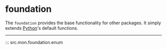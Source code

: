 # foundation

The `foundation` provides the base functionality for other packages. It simply
extends [Python](https://www.python.org/)'s default functions.

---

::: src.mon.foundation.enum

